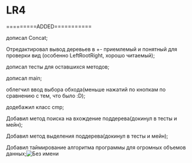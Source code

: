# LR4

=========ADDED===========

дописал Concat;

Отредактировал вывод деревьев в +- приемлемый и понятный для проверки вид (особенно LeftRootRight, хорошо читаемый);

дописал тесты для оставшихся методов;

дописал main;

облегчил ввод выбора обхода(меньше нажатий по кнопкам по сравнению с тем, что было :D);

додебажил класс cmp;

Добавил метод поиска на вхождение поддерeва(докинул в тесты и мейн);

Добавил метод выделения поддерева(докинул в тесты и мейн);

Добавил таймирование алгоритма программы для огромных объемов данных;![Без имени](https://user-images.githubusercontent.com/99604167/170797140-a57830b6-5ee0-450a-a356-4cbdf95cbf67.png)

